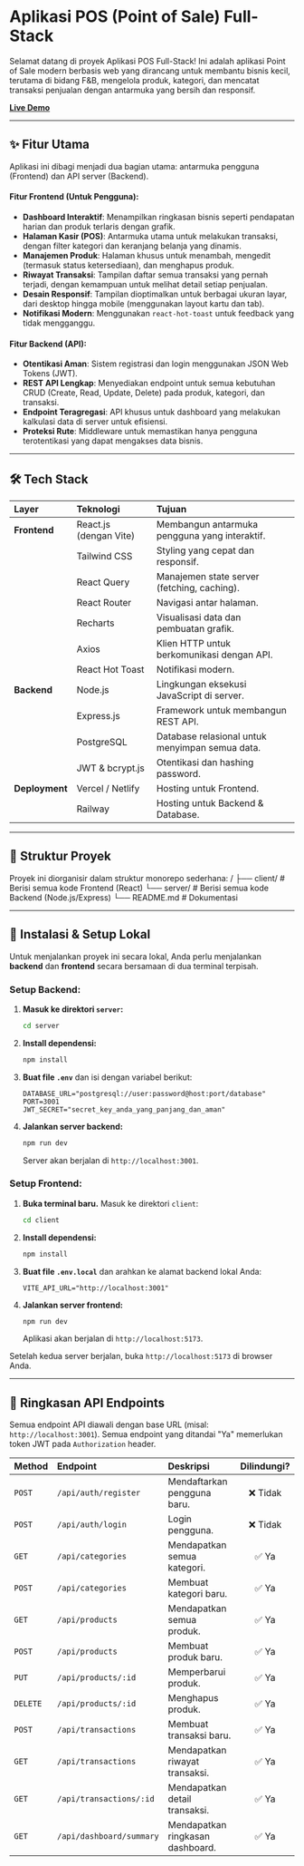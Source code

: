 # Aplikasi POS (Point of Sale) Full-Stack

Selamat datang di proyek Aplikasi POS Full-Stack! Ini adalah aplikasi Point of Sale modern berbasis web yang dirancang untuk membantu bisnis kecil, terutama di bidang F&B, mengelola produk, kategori, dan mencatat transaksi penjualan dengan antarmuka yang bersih dan responsif.

**[Live Demo](https://fe-pos-gamma.vercel.app)**

---

## ✨ Fitur Utama

Aplikasi ini dibagi menjadi dua bagian utama: antarmuka pengguna (Frontend) dan API server (Backend).

#### **Fitur Frontend (Untuk Pengguna):**
* **Dashboard Interaktif**: Menampilkan ringkasan bisnis seperti pendapatan harian dan produk terlaris dengan grafik.
* **Halaman Kasir (POS)**: Antarmuka utama untuk melakukan transaksi, dengan filter kategori dan keranjang belanja yang dinamis.
* **Manajemen Produk**: Halaman khusus untuk menambah, mengedit (termasuk status ketersediaan), dan menghapus produk.
* **Riwayat Transaksi**: Tampilan daftar semua transaksi yang pernah terjadi, dengan kemampuan untuk melihat detail setiap penjualan.
* **Desain Responsif**: Tampilan dioptimalkan untuk berbagai ukuran layar, dari desktop hingga mobile (menggunakan layout kartu dan tab).
* **Notifikasi Modern**: Menggunakan `react-hot-toast` untuk feedback yang tidak mengganggu.

#### **Fitur Backend (API):**
* **Otentikasi Aman**: Sistem registrasi dan login menggunakan JSON Web Tokens (JWT).
* **REST API Lengkap**: Menyediakan endpoint untuk semua kebutuhan CRUD (Create, Read, Update, Delete) pada produk, kategori, dan transaksi.
* **Endpoint Teragregasi**: API khusus untuk dashboard yang melakukan kalkulasi data di server untuk efisiensi.
* **Proteksi Rute**: Middleware untuk memastikan hanya pengguna terotentikasi yang dapat mengakses data bisnis.

---

## 🛠️ Tech Stack

| Layer | Teknologi | Tujuan |
| :--- | :--- | :--- |
| **Frontend** | React.js (dengan Vite) | Membangun antarmuka pengguna yang interaktif. |
| | Tailwind CSS | Styling yang cepat dan responsif. |
| | React Query | Manajemen state server (fetching, caching). |
| | React Router | Navigasi antar halaman. |
| | Recharts | Visualisasi data dan pembuatan grafik. |
| | Axios | Klien HTTP untuk berkomunikasi dengan API. |
| | React Hot Toast | Notifikasi modern. |
| **Backend** | Node.js | Lingkungan eksekusi JavaScript di server. |
| | Express.js | Framework untuk membangun REST API. |
| | PostgreSQL | Database relasional untuk menyimpan semua data. |
| | JWT & bcrypt.js | Otentikasi dan hashing password. |
| **Deployment**| Vercel / Netlify | Hosting untuk Frontend. |
| | Railway | Hosting untuk Backend & Database. |

---

## 📁 Struktur Proyek

Proyek ini diorganisir dalam struktur monorepo sederhana:
/
├── client/     # Berisi semua kode Frontend (React)
└── server/     # Berisi semua kode Backend (Node.js/Express)
└── README.md   # Dokumentasi

---

## 🚀 Instalasi & Setup Lokal

Untuk menjalankan proyek ini secara lokal, Anda perlu menjalankan **backend** dan **frontend** secara bersamaan di dua terminal terpisah.

### **Setup Backend:**

1.  **Masuk ke direktori `server`:**
    ```bash
    cd server
    ```
2.  **Install dependensi:**
    ```bash
    npm install
    ```
3.  **Buat file `.env`** dan isi dengan variabel berikut:
    ```env
    DATABASE_URL="postgresql://user:password@host:port/database"
    PORT=3001
    JWT_SECRET="secret_key_anda_yang_panjang_dan_aman"
    ```
4.  **Jalankan server backend:**
    ```bash
    npm run dev
    ```
    Server akan berjalan di `http://localhost:3001`.

### **Setup Frontend:**

1.  **Buka terminal baru.** Masuk ke direktori `client`:
    ```bash
    cd client
    ```
2.  **Install dependensi:**
    ```bash
    npm install
    ```
3.  **Buat file `.env.local`** dan arahkan ke alamat backend lokal Anda:
    ```env
    VITE_API_URL="http://localhost:3001"
    ```
4.  **Jalankan server frontend:**
    ```bash
    npm run dev
    ```
    Aplikasi akan berjalan di `http://localhost:5173`.

Setelah kedua server berjalan, buka `http://localhost:5173` di browser Anda.

---

## 📝 Ringkasan API Endpoints

Semua endpoint API diawali dengan base URL (misal: `http://localhost:3001`). Semua endpoint yang ditandai "Ya" memerlukan token JWT pada `Authorization` header.

| Method | Endpoint | Deskripsi | Dilindungi? |
| :--- | :--- | :--- | :---: |
| `POST` | `/api/auth/register` | Mendaftarkan pengguna baru. | ❌ Tidak |
| `POST` | `/api/auth/login` | Login pengguna. | ❌ Tidak |
| `GET` | `/api/categories` | Mendapatkan semua kategori. | ✅ Ya |
| `POST` | `/api/categories` | Membuat kategori baru. | ✅ Ya |
| `GET` | `/api/products` | Mendapatkan semua produk. | ✅ Ya |
| `POST`| `/api/products` | Membuat produk baru. | ✅ Ya |
| `PUT` | `/api/products/:id` | Memperbarui produk. | ✅ Ya |
| `DELETE`| `/api/products/:id` | Menghapus produk. | ✅ Ya |
| `POST`| `/api/transactions` | Membuat transaksi baru. | ✅ Ya |
| `GET` | `/api/transactions` | Mendapatkan riwayat transaksi. | ✅ Ya |
| `GET` | `/api/transactions/:id`| Mendapatkan detail transaksi. | ✅ Ya |
| `GET` | `/api/dashboard/summary`| Mendapatkan ringkasan dashboard. | ✅ Ya |

